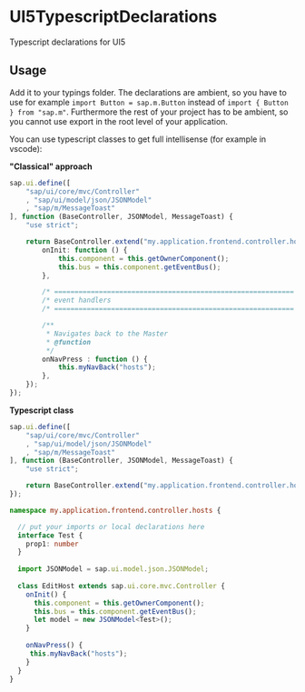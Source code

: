 # UI5TypescriptDeclarations
Typescript declarations for UI5

## Usage

Add it to your typings folder. The declarations are ambient, so you have to use for example `import Button = sap.m.Button` instead of `import { Button } from "sap.m"`. Furthermore the rest of your project has to be ambient, so you cannot use export in the root level of your application.

You can use typescript classes to get full intellisense (for example in vscode):

**"Classical" approach**

```typescript
sap.ui.define([
    "sap/ui/core/mvc/Controller"
    , "sap/ui/model/json/JSONModel"
    , "sap/m/MessageToast"
], function (BaseController, JSONModel, MessageToast) {
    "use strict";

    return BaseController.extend("my.application.frontend.controller.hosts.EditHost", {
        onInit: function () {
            this.component = this.getOwnerComponent();
            this.bus = this.component.getEventBus();
        },

        /* =========================================================== */
        /* event handlers                                              */
        /* =========================================================== */

        /**
         * Navigates back to the Master
         * @function
         */
        onNavPress : function () {
            this.myNavBack("hosts");
        },
    });
});
```

**Typescript class**

```typescript
sap.ui.define([
    "sap/ui/core/mvc/Controller"
    , "sap/ui/model/json/JSONModel"
    , "sap/m/MessageToast"
], function (BaseController, JSONModel, MessageToast) {
    "use strict";

    return BaseController.extend("my.application.frontend.controller.hosts.EditHost", {
});

namespace my.application.frontend.controller.hosts {

  // put your imports or local declarations here
  interface Test {
    prop1: number
  }
  
  import JSONModel = sap.ui.model.json.JSONModel;
  
  class EditHost extends sap.ui.core.mvc.Controller {
    onInit() {
      this.component = this.getOwnerComponent();
      this.bus = this.component.getEventBus();
      let model = new JSONModel<Test>();
    }
    
    onNavPress() {
     this.myNavBack("hosts");
    }
  }
}
```
